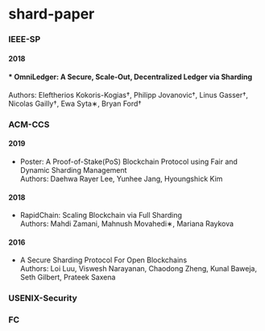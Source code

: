 # shard-paper
### IEEE-SP
#### 2018
#### * OmniLedger: A Secure, Scale-Out, Decentralized Ledger via Sharding<br>
Authors: Eleftherios Kokoris-Kogias†, Philipp Jovanovic†, Linus Gasser†, Nicolas Gailly†, Ewa Syta∗, Bryan Ford† 
### ACM-CCS
#### 2019
* Poster: A Proof-of-Stake(PoS) Blockchain Protocol using Fair and Dynamic Sharding Management<br>
Authors: Daehwa Rayer Lee, Yunhee Jang, Hyoungshick Kim
#### 2018
* RapidChain: Scaling Blockchain via Full Sharding<br>
Authors: Mahdi Zamani, Mahnush Movahedi∗, Mariana Raykova
#### 2016
* A Secure Sharding Protocol For Open Blockchains<br>
Authors: Loi Luu, Viswesh Narayanan, Chaodong Zheng, Kunal Baweja, Seth Gilbert, Prateek Saxena
### USENIX-Security
### FC
